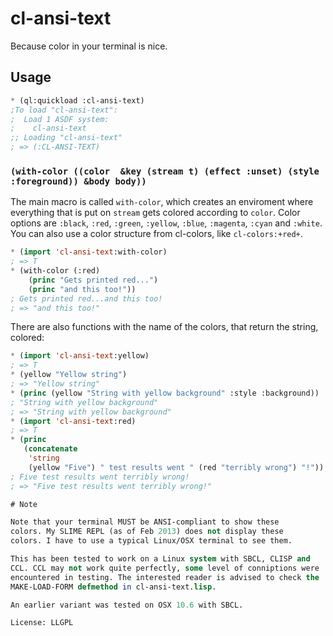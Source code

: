 # cl-ansi-text

Because color in your terminal is nice.

## Usage
```lisp
* (ql:quickload :cl-ansi-text)
;To load "cl-ansi-text":
;  Load 1 ASDF system:
;    cl-ansi-text
;; Loading "cl-ansi-text"
; => (:CL-ANSI-TEXT)
```

### `(with-color ((color  &key (stream t) (effect :unset) (style :foreground)) &body body))`

The main macro is called `with-color`, which creates an enviroment where everything that is put on `stream` gets colored according to `color`. Color options are `:black`, `:red`, `:green`, `:yellow`, `:blue`, `:magenta`, `:cyan` and `:white`. You can also use a color structure from cl-colors, like `cl-colors:+red+`.
```lisp
* (import 'cl-ansi-text:with-color)  
; => T
* (with-color (:red)
    (princ "Gets printed red...")
    (princ "and this too!"))
; Gets printed red...and this too!
; => "and this too!"
```

There are also functions with the name of the colors, that return the string, colored:
```lisp
* (import 'cl-ansi-text:yellow)
; => T
* (yellow "Yellow string")
; => "Yellow string"
* (princ (yellow "String with yellow background" :style :background))
; "String with yellow background"
; => "String with yellow background"
* (import 'cl-ansi-text:red)
; => T
* (princ
   (concatenate
    'string
    (yellow "Five") " test results went " (red "terribly wrong") "!"))
; Five test results went terribly wrong!
; => "Five test results went terribly wrong!"

# Note

Note that your terminal MUST be ANSI-compliant to show these
colors. My SLIME REPL (as of Feb 2013) does not display these
colors. I have to use a typical Linux/OSX terminal to see them.

This has been tested to work on a Linux system with SBCL, CLISP and
CCL. CCL may not work quite perfectly, some level of conniptions were
encountered in testing. The interested reader is advised to check the
MAKE-LOAD-FORM defmethod in cl-ansi-text.lisp.

An earlier variant was tested on OSX 10.6 with SBCL.

License: LLGPL
